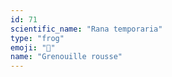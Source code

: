 ```yaml
---
id: 71
scientific_name: "Rana temporaria"
type: "frog"
emoji: "🐸"
name: "Grenouille rousse"
---
```


